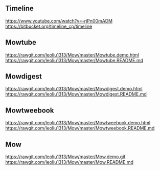 
## Timeline

https://www.youtube.com/watch?v=-rjPn00mADM <br>
https://bitbucket.org/timeline_cp/timeline

## Mowtube

https://rawgit.com/leoliu1313/Mow/master/Mowtube.demo.html <br>
https://rawgit.com/leoliu1313/Mow/master/Mowtube.README.md

## Mowdigest

https://rawgit.com/leoliu1313/Mow/master/Mowdigest.demo.html <br>
https://rawgit.com/leoliu1313/Mow/master/Mowdigest.README.md

## Mowtweebook

https://rawgit.com/leoliu1313/Mow/master/Mowtweebook.demo.html <br>
https://rawgit.com/leoliu1313/Mow/master/Mowtweebook.README.md

## Mow

https://rawgit.com/leoliu1313/Mow/master/Mow.demo.gif <br>
https://rawgit.com/leoliu1313/Mow/master/Mow.README.md
